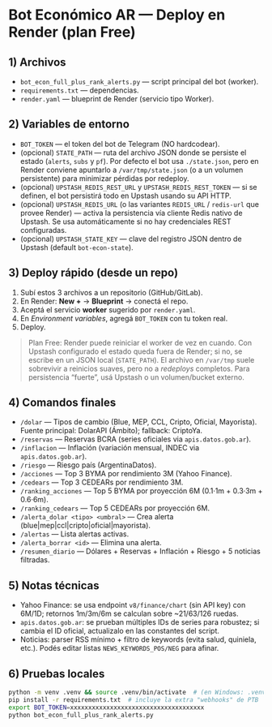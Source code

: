 
# Bot Económico AR — Deploy en Render (plan Free)

## 1) Archivos
- `bot_econ_full_plus_rank_alerts.py` — script principal del bot (worker).
- `requirements.txt` — dependencias.
- `render.yaml` — blueprint de Render (servicio tipo Worker).

## 2) Variables de entorno
- `BOT_TOKEN` — el token del bot de Telegram (NO hardcodear).
- (opcional) `STATE_PATH` — ruta del archivo JSON donde se persiste el estado (`alerts`, `subs` y `pf`). Por defecto el bot usa `./state.json`, pero en Render conviene apuntarlo a `/var/tmp/state.json` (o a un volumen persistente) para minimizar pérdidas por redeploy.
- (opcional) `UPSTASH_REDIS_REST_URL` y `UPSTASH_REDIS_REST_TOKEN` — si se definen, el bot persistirá todo en Upstash usando su API HTTP.
- (opcional) `UPSTASH_REDIS_URL` (o las variantes `REDIS_URL` / `redis-url` que provee Render) — activa la persistencia vía cliente Redis nativo de Upstash. Se usa automáticamente si no hay credenciales REST configuradas.
- (opcional) `UPSTASH_STATE_KEY` — clave del registro JSON dentro de Upstash (default `bot-econ-state`).

## 3) Deploy rápido (desde un repo)
1. Subí estos 3 archivos a un repositorio (GitHub/GitLab).
2. En Render: **New +** → **Blueprint** → conectá el repo.
3. Aceptá el servicio **worker** sugerido por `render.yaml`.
4. En *Environment variables*, agregá `BOT_TOKEN` con tu token real.
5. Deploy.

> Plan Free: Render puede reiniciar el worker de vez en cuando. Con Upstash configurado el estado queda fuera de Render; si no, se escribe en un JSON local (`STATE_PATH`). El archivo en `/var/tmp` suele sobrevivir a reinicios suaves, pero no a *redeploys* completos. Para persistencia “fuerte”, usá Upstash o un volumen/bucket externo.

## 4) Comandos finales
- `/dolar` — Tipos de cambio (Blue, MEP, CCL, Cripto, Oficial, Mayorista).  
  Fuente principal: DolarAPI (Ámbito); fallback: CriptoYa.
- `/reservas` — Reservas BCRA (series oficiales via `apis.datos.gob.ar`).
- `/inflacion` — Inflación (variación mensual, INDEC via `apis.datos.gob.ar`).
- `/riesgo` — Riesgo país (ArgentinaDatos).
- `/acciones` — Top 3 BYMA por rendimiento 3M (Yahoo Finance).
- `/cedears` — Top 3 CEDEARs por rendimiento 3M.
- `/ranking_acciones` — Top 5 BYMA por proyección 6M (0.1·1m + 0.3·3m + 0.6·6m).
- `/ranking_cedears` — Top 5 CEDEARs por proyección 6M.
- `/alerta_dolar <tipo> <umbral>` — Crea alerta (blue|mep|ccl|cripto|oficial|mayorista).
- `/alertas` — Lista alertas activas.
- `/alerta_borrar <id>` — Elimina una alerta.
- `/resumen_diario` — Dólares + Reservas + Inflación + Riesgo + 5 noticias filtradas.

## 5) Notas técnicas
- Yahoo Finance: se usa endpoint `v8/finance/chart` (sin API key) con 6M/1D; retornos 1m/3m/6m se calculan sobre ~21/63/126 ruedas.
- `apis.datos.gob.ar`: se prueban múltiples IDs de series para robustez; si cambia el ID oficial, actualizalo en las constantes del script.
- Noticias: parser RSS mínimo + filtro de keywords (evita salud, quiniela, etc.). Podés editar listas `NEWS_KEYWORDS_POS/NEG` para afinar.

## 6) Pruebas locales
```bash
python -m venv .venv && source .venv/bin/activate  # (en Windows: .venv\Scripts\activate)
pip install -r requirements.txt  # incluye la extra "webhooks" de PTB
export BOT_TOKEN=xxxxxxxxxxxxxxxxxxxxxxxxxxxxxxxxxxxxx
python bot_econ_full_plus_rank_alerts.py
```
